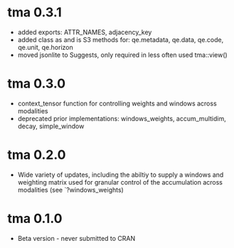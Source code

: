 # tma 0.3.1

* added exports: ATTR_NAMES, adjacency_key 
* added class as and is S3 methods for: qe.metadata, qe.data, qe.code, qe.unit, qe.horizon
* moved jsonlite to Suggests, only required in less often used tma::view()

# tma 0.3.0

* context_tensor function for controlling weights and windows across modalities
* deprecated prior implementations: windows_weights, accum_multidim, decay, simple_window

# tma 0.2.0

* Wide variety of updates, including the abiltiy to supply a windows and weighting matrix used for granular
  control of the accumulation across modalities (see `?windows_weights)

# tma 0.1.0

* Beta version - never submitted to CRAN
